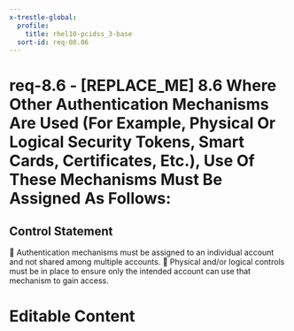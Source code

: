 ```yaml
---
x-trestle-global:
  profile:
    title: rhel10-pcidss_3-base
  sort-id: req-08.06
---
```


# req-8.6 - \[REPLACE_ME\] 8.6 Where Other Authentication Mechanisms Are Used (For Example, Physical Or Logical Security Tokens, Smart Cards, Certificates, Etc.), Use Of These Mechanisms Must Be Assigned As Follows:

## Control Statement

    Authentication mechanisms must be assigned to an individual account and not shared among multiple accounts.
    Physical and/or logical controls must be in place to ensure only the intended account can use that mechanism to gain access.

# Editable Content

<!-- Make additions and edits below -->
<!-- The above represents the contents of the control as received by the profile, prior to additions. -->
<!-- If the profile makes additions to the control, they will appear below. -->
<!-- The above markdown may not be edited but you may edit the content below, and/or introduce new additions to be made by the profile. -->
<!-- If there is a yaml header at the top, parameter values may be edited. Use --set-parameters to incorporate the changes during assembly. -->
<!-- The content here will then replace what is in the profile for this control, after running profile-assemble. -->
<!-- The current profile has no added parts for this control, but you may add new ones here. -->
<!-- Each addition must have a heading either of the form ## Control my_addition_name -->
<!-- or ## Part a. (where the a. refers to one of the control statement labels.) -->
<!-- "## Control" parts are new parts added after the statement part. -->
<!-- "## Part" parts are new parts added into the top-level statement part with that label. -->
<!-- Subparts may be added with nested hash levels of the form ### My Subpart Name -->
<!-- underneath the parent ## Control or ## Part being added -->
<!-- See https://oscal-compass.github.io/compliance-trestle/tutorials/ssp_profile_catalog_authoring/ssp_profile_catalog_authoring for guidance. -->

